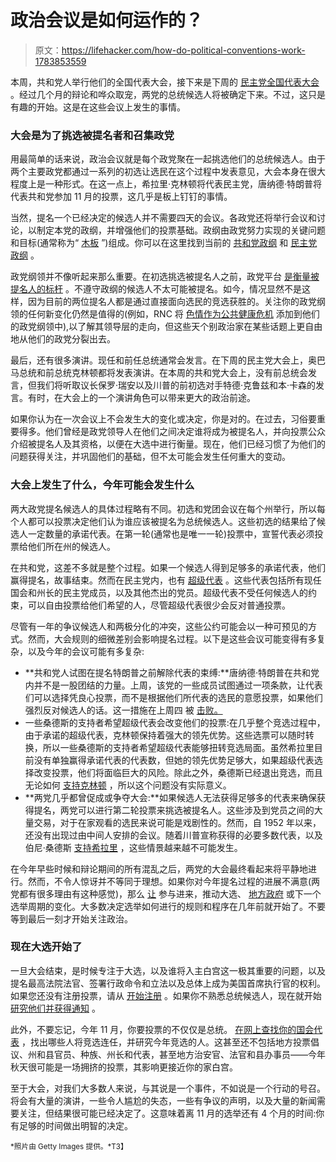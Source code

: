 # 政治会议是如何运作的？

> 原文：<https://lifehacker.com/how-do-political-conventions-work-1783853559>

本周，共和党人举行他们的全国代表大会，接下来是下周的 [民主党全国代表大会](https://demconvention.com/) 。经过几个月的辩论和哗众取宠，两党的总统候选人将被确定下来。不过，这只是有趣的开始。这是在这些会议上发生的事情。



### **大会是为了挑选被提名者和召集政党**

用最简单的话来说，政治会议就是每个政党聚在一起挑选他们的总统候选人。由于两个主要政党都通过一系列的初选让选民在这个过程中发表意见，大会本身在很大程度上是一种形式。在这一点上，希拉里·克林顿将代表民主党，唐纳德·特朗普将代表共和党参加 11 月的投票，这几乎是板上钉钉的事情。

当然，提名一个已经决定的候选人并不需要四天的会议。各政党还将举行会议和讨论，以制定本党的政纲，并增强他们的投票基础。政纲由政党努力实现的关键问题和目标(通常称为“ [木板](https://www.reference.com/government-politics/plank-politics-7800ada8d3f9f51e) ”)组成。你可以在这里找到当前的 [共和党政纲](https://www.gop.com/platform/) 和 [民主党政纲](https://demconvention.com/platform/) 。

政党纲领并不像听起来那么重要。在初选挑选被提名人之前，政党平台 [是衡量被提名人的标杆](http://www.theatlantic.com/politics/archive/2016/07/party-platform-national-convention/491147/) 。不遵守政纲的候选人不太可能被提名。如今，情况显然不是这样，因为目前的两位提名人都是通过直接面向选民的竞选获胜的。关注你的政党纲领的任何新变化仍然是值得的(例如，RNC 将 [色情作为公共健康危机](http://www.thedailybeast.com/articles/2016/07/16/porn-industry-blame-the-gop-for-the-public-health-crisis-not-us.html) 添加到他们的政党纲领中),以了解其领导层的走向，但这些天个别政治家在某些话题上更自由地从他们的政党分裂出去。

最后，还有很多演讲。现任和前任总统通常会发言。在下周的民主党大会上，奥巴马总统和前总统克林顿都将发表演讲。在本周的共和党大会上，没有前总统会发言，但我们将听取议长保罗·瑞安以及川普的前初选对手特德·克鲁兹和本·卡森的发言。有时，在大会上的一个演讲角色可以带来更大的政治前途。

如果你认为在一次会议上不会发生大的变化或决定，你是对的。在过去，习俗要重要得多。他们曾经是政党领导人在他们之间决定谁将成为被提名人，并向投票公众介绍被提名人及其资格，以便在大选中进行衡量。现在，他们已经习惯了为他们的问题获得关注，并巩固他们的基础，但不太可能会发生任何重大的变动。

### **大会上发生了什么，今年可能会发生什么**

两大政党提名候选人的具体过程略有不同。初选和党团会议在每个州举行，所以每个人都可以投票决定他们认为谁应该被提名为总统候选人。这些初选的结果给了候选人一定数量的承诺代表。在第一轮(通常也是唯一一轮)投票中，宣誓代表必须投票给他们所在州的候选人。

在共和党，这差不多就是整个过程。如果一个候选人得到足够多的承诺代表，他们赢得提名，故事结束。然而在民主党内，也有 [超级代表](https://en.wikipedia.org/wiki/Superdelegate) 。这些代表包括所有现任国会和州长的民主党成员，以及其他杰出的党员。超级代表不受任何候选人的约束，可以自由投票给他们希望的人，尽管超级代表很少会反对普通投票。

尽管有一年的争议候选人和两极分化的冲突，这些公约可能会以一种可预见的方式。然而，大会规则的细微差别会影响提名过程。以下是这些会议可能变得有多复杂，以及今年的会议可能有多复杂:

*   **共和党人试图在提名特朗普之前解除代表的束缚:**唐纳德·特朗普在共和党内并不是一股团结的力量。上周，该党的一些成员试图通过一项条款，让代表们可以选择凭良心投票，而不是根据他们所代表的选民的意愿投票，如果他们强烈反对候选人的话。这一措施在上周四 被 [击败。](http://www.vox.com/2016/7/14/12176028/rules-committee-trump-convention-coup)
*   一些桑德斯的支持者希望超级代表会改变他们的投票:在几乎整个竞选过程中，由于承诺的超级代表，克林顿保持着强大的领先优势。这些选票可以随时转换，所以一些桑德斯的支持者希望超级代表能够扭转竞选局面。虽然希拉里目前没有单独赢得承诺代表的代表数，但她的领先优势足够大，如果超级代表选择改变投票，他们将面临巨大的风险。除此之外，桑德斯已经退出竞选，而且无论如何 [支持克林顿](http://www.cnn.com/2016/07/11/politics/hillary-clinton-bernie-sanders/) ，所以这个问题没有实际意义。
*   **两党几乎都曾促成或争夺大会:**如果候选人无法获得足够多的代表来确保获得提名，两党可以进行第二轮投票来挑选被提名人。这些涉及到党员之间的大量交易，对于在家观看的选民来说可能是戏剧性的。然而，自 1952 年以来，还没有出现过由中间人安排的会议。随着川普宣称获得的必要多数代表，以及伯尼·桑德斯 [支持希拉里](http://www.cnn.com/2016/07/11/politics/hillary-clinton-bernie-sanders/) ，这些情景越来越不可能发生。

在今年早些时候和辩论期间的所有混乱之后，两党的大会最终看起来将平静地进行。然而，不令人惊讶并不等同于理想。如果你对今年提名过程的进展不满意(两党都有很多理由有这种感觉)，那么 [让](http://lifehacker.com/how-can-i-get-my-local-government-to-pay-attention-to-m-5981392) 参与进来，推动大选、 [地方政府](http://lifehacker.com/how-can-i-get-my-local-government-to-pay-attention-to-m-5981392) 或下一个选举周期的变化。大多数决定选举如何进行的规则和程序在几年前就开始了。不要等到最后一刻才开始关注政治。

### **现在大选开始了**

一旦大会结束，是时候专注于大选，以及谁将入主白宫这一极其重要的问题，以及提名最高法院法官、签署行政命令和立法以及总体上成为美国首席执行官的权利。如果您还没有注册投票，请从 [开始注册](http://lifehacker.com/how-to-register-and-vote-early-before-the-presidential-1782421609#_ga=1.22143867.1347662518.1465819317) 。如果你不熟悉总统候选人，现在就开始 [研究他们并获得通知](http://lifehacker.com/how-to-catch-up-on-the-elections-and-prepare-yourself-f-5958044#_ga=1.22143867.1347662518.1465819317) 。

此外，不要忘记，今年 11 月，你要投票的不仅仅是总统。 [在网上查找你的国会代表](http://lifehacker.com/how-to-use-4usxus-to-find-out-what-your-representatives-1770735382#_ga=1.268018894.1347662518.1465819317) ，找出哪些人将竞选连任，并研究今年竞选的人。这甚至还不包括地方投票倡议、州和县官员、种族、州长和代表，甚至地方治安官、法官和县办事员——今年秋天很可能是一场拥挤的投票，其影响更接近你的家白宫。

至于大会，对我们大多数人来说，与其说是一个事件，不如说是一个行动的号召。将会有大量的演讲，一些令人尴尬的失态，一些有争议的声明，以及大量的新闻需要关注，但结果很可能已经决定了。这意味着离 11 月的选举还有 4 个月的时间:你有足够的时间做出明智的决定。

<small>*照片由 Getty Images 提供。*T3】</small>